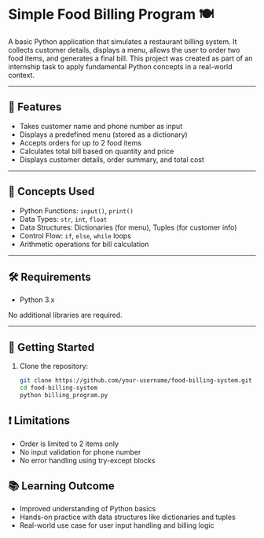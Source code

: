 # Simple Food Billing Program 🍽️

A basic Python application that simulates a restaurant billing system. It collects customer details, displays a menu, allows the user to order two food items, and generates a final bill. This project was created as part of an internship task to apply fundamental Python concepts in a real-world context.

---

## 📌 Features

- Takes customer name and phone number as input
- Displays a predefined menu (stored as a dictionary)
- Accepts orders for up to 2 food items
- Calculates total bill based on quantity and price
- Displays customer details, order summary, and total cost

---

## 🧠 Concepts Used

- Python Functions: `input()`, `print()`
- Data Types: `str`, `int`, `float`
- Data Structures: Dictionaries (for menu), Tuples (for customer info)
- Control Flow: `if`, `else`, `while` loops
- Arithmetic operations for bill calculation

---

## 🛠️ Requirements

- Python 3.x

No additional libraries are required.

---

## 🚀 Getting Started

1. Clone the repository:
   ```bash
   git clone https://github.com/your-username/food-billing-system.git
   cd food-billing-system
   python billing_program.py

## ❗ Limitations

  - Order is limited to 2 items only
  - No input validation for phone number
  - No error handling using try-except blocks

## 📚 Learning Outcome
  - Improved understanding of Python basics
  - Hands-on practice with data structures like dictionaries and tuples
  - Real-world use case for user input handling and billing logic



